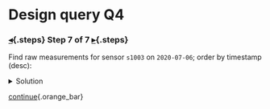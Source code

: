 <div class="top">

# Design query Q4
### [◂](command:katapod.loadPage?step6){.steps} Step 7 of 7 [▸](command:katapod.loadPage?finish){.steps}
</div>

Find raw measurements for sensor `s1003` on `2020-07-06`; order by timestamp (desc):

<details>
  <summary>Solution</summary>

```
SELECT timestamp, value 
FROM temperatures_by_sensor
WHERE sensor = 's1003'
  AND date   = '2020-07-06';
```

</details>

[continue](command:katapod.loadPage?finish){.orange_bar}

